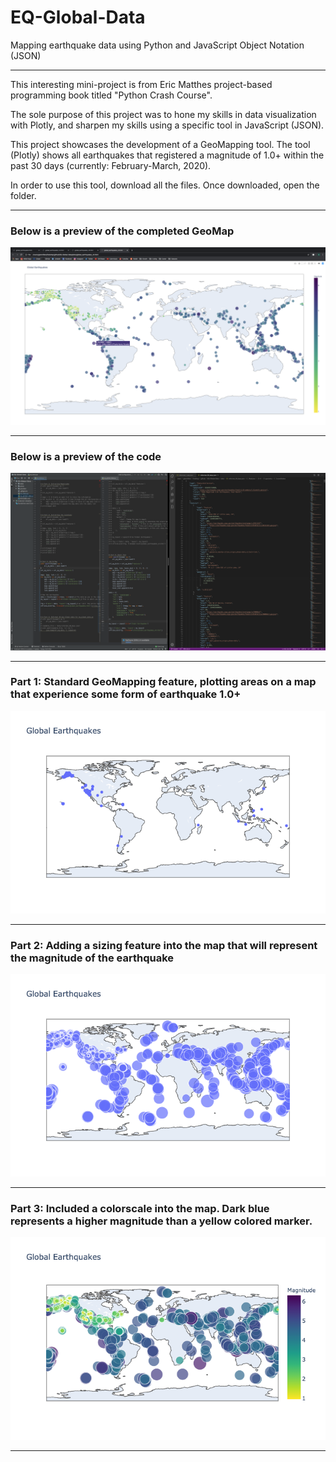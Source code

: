 # EQ-Global-Data
Mapping earthquake data using Python and JavaScript Object Notation (JSON)

------------------------------------------------------------------------------------------------------------------------------

This interesting mini-project is from Eric Matthes project-based programming book titled "Python Crash Course". 

The sole purpose of this project was to hone my skills in data visualization with Plotly, and sharpen my skills using a specific tool in JavaScript (JSON). 

This project showcases the development of a GeoMapping tool. The tool (Plotly) shows all earthquakes that registered a magnitude of 1.0+ within the past 30 days (currently: February-March, 2020). 

In order to use this tool, download all the files. Once downloaded, open the folder.

------------------------------------------------------------------------------------------------------------------------------

### Below is a preview of the completed GeoMap

![](preview/pt4.png)

------------------------------------------------------------------------------------------------------------------------------

### Below is a preview of the code

![](preview/code.png)

------------------------------------------------------------------------------------------------------------------------------

### Part 1: Standard GeoMapping feature, plotting areas on a map that experience some form of earthquake 1.0+

![](preview/pt1.png)

------------------------------------------------------------------------------------------------------------------------------

### Part 2: Adding a sizing feature into the map that will represent the magnitude of the earthquake

![](preview/pt2.png)

------------------------------------------------------------------------------------------------------------------------------

### Part 3: Included a colorscale into the map. Dark blue represents a higher magnitude than a yellow colored marker.

![](preview/pt3.png)

------------------------------------------------------------------------------------------------------------------------------
